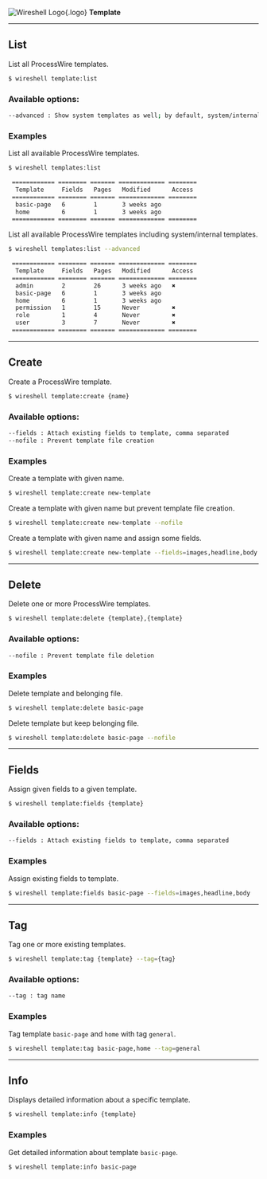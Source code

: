 ![Wireshell Logo](/img/favicon-16x16.png){.logo} **Template**

---

## List

List all ProcessWire templates.

```sh
$ wireshell template:list
```

### Available options:

```sh
--advanced : Show system templates as well; by default, system/internal templates are not shown
```

### Examples

List all available ProcessWire templates.

```sh
$ wireshell templates:list

 ============ ======== ======= ============= ========
  Template     Fields   Pages   Modified      Access
 ============ ======== ======= ============= ========
  basic-page   6        1       3 weeks ago
  home         6        1       3 weeks ago
 ============ ======== ======= ============= ========
```

List all available ProcessWire templates including system/internal templates.

```sh
$ wireshell templates:list --advanced

 ============ ======== ======= ============= ========
  Template     Fields   Pages   Modified      Access
 ============ ======== ======= ============= ========
  admin        2        26      3 weeks ago   ✖
  basic-page   6        1       3 weeks ago
  home         6        1       3 weeks ago
  permission   1        15      Never         ✖
  role         1        4       Never         ✖
  user         3        7       Never         ✖
 ============ ======== ======= ============= ========
```

---

## Create

Create a ProcessWire template.

```sh
$ wireshell template:create {name}
```

### Available options:

```sh
--fields : Attach existing fields to template, comma separated
--nofile : Prevent template file creation
```

### Examples

Create a template with given name.

```sh
$ wireshell template:create new-template
```

Create a template with given name but prevent template file creation.

```sh
$ wireshell template:create new-template --nofile
```

Create a template with given name and assign some fields.

```sh
$ wireshell template:create new-template --fields=images,headline,body
```

---

## Delete

Delete one or more ProcessWire templates.

```sh
$ wireshell template:delete {template},{template}
```

### Available options:

```sh
--nofile : Prevent template file deletion
```

### Examples

Delete template and belonging file.

```sh
$ wireshell template:delete basic-page
```

Delete template but keep belonging file.

```sh
$ wireshell template:delete basic-page --nofile
```

---

## Fields

Assign given fields to a given template.

```sh
$ wireshell template:fields {template}
```

### Available options:

```sh
--fields : Attach existing fields to template, comma separated
```

### Examples

Assign existing fields to template.

```sh
$ wireshell template:fields basic-page --fields=images,headline,body
```

---

## Tag

Tag one or more existing templates.

```sh
$ wireshell template:tag {template} --tag={tag}
```

### Available options:

```sh
--tag : tag name
```

### Examples

Tag template `basic-page` and `home` with tag `general`.

```sh
$ wireshell template:tag basic-page,home --tag=general
```

---

## Info

Displays detailed information about a specific template.

```sh
$ wireshell template:info {template}
```

### Examples

Get detailed information about template `basic-page`.

```sh
$ wireshell template:info basic-page
```
